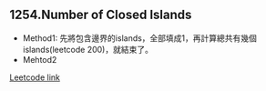 ## 1254.Number of Closed Islands

- Method1: 先將包含邊界的islands，全部填成1，再計算總共有幾個islands(leetcode 200)，就結束了。 
- Mehtod2

[Leetcode link](https://leetcode.com/problems/number-of-closed-islands/)
